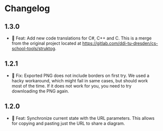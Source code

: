 # Changelog

## 1.3.0

- 🚀 Feat: Add new code translations for C#, C++ and C. This is a merge
  from the original project located at
  https://gitlab.com/ddi-tu-dresden/cs-school-tools/struktog.

## 1.2.1

- 🐛 Fix: Exported PNG does not include borders on first try. We used a
  hacky workaround, which might fail in same cases, but should work most
  of the time. If it does not work for you, you need to try downloading
  the PNG again.

## 1.2.0

- 🚀 Feat: Synchronize current state with the URL parameters. This allows
  for copying and pasting just the URL to share a diagram.
